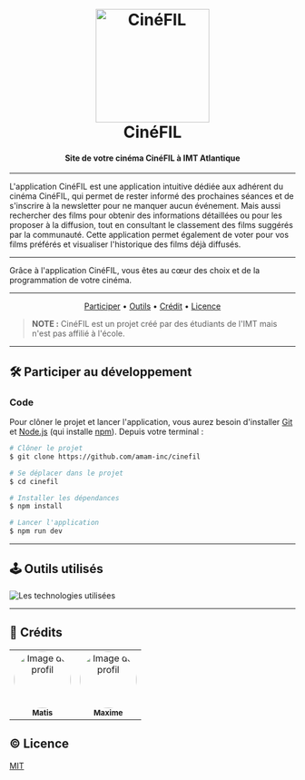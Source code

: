 <h1 align="center">
    <br>
    <a href="https://cinefil.vercel.app/">
        <img src="/public/logo-white.svg" alt="CinéFIL" width="200">
    </a>
    <br>
    CinéFIL
</h1>

<h4 align="center">Site de votre cinéma CinéFIL à IMT Atlantique</h4>

---

L'application CinéFIL est une application intuitive dédiée aux adhérent du cinéma CinéFIL, qui permet de rester informé des prochaines séances et de s'inscrire à la newsletter pour ne manquer aucun événement. Mais aussi rechercher des films pour obtenir des informations détaillées ou pour les proposer à la diffusion, tout en consultant le classement des films suggérés par la communauté. Cette application permet également de voter pour vos films préférés et visualiser l'historique des films déjà diffusés. 

---

Grâce à l'application CinéFIL, vous êtes au cœur des choix et de la programmation de votre cinéma.

---

<p align="center">
  <a href="#🛠️-participer-au-développement">Participer</a> •
  <a href="#🕹️-outils-utilisés">Outils</a> •
  <a href="#🤠-crédits">Crédit</a> •
  <a href="#©-licence">Licence</a>
</p>

> **NOTE :** CinéFIL est un projet créé par des étudiants de l'IMT mais n'est pas affilié à l'école.

---

## 🛠️ Participer au développement

### Code

Pour clôner le projet et lancer l'application, vous aurez besoin d'installer [Git](https://git-scm.com)
et [Node.js](https://nodejs.org/en/download/) (qui installe [npm](http://npmjs.com)). Depuis votre terminal :

```bash
# Clôner le projet
$ git clone https://github.com/amam-inc/cinefil

# Se déplacer dans le projet
$ cd cinefil

# Installer les dépendances
$ npm install

# Lancer l'application
$ npm run dev
```

---

## 🕹️ Outils utilisés

<img src="https://skillicons.dev/icons?i=react,tailwind,nextjs,vercel&theme=dark" alt="Les technologies utilisées" />

---

## 🤠 Crédits

<table>
    <tr>
        <td align="center">
            <a href="https://github.com/matisbyar">
                <img src="https://avatars.githubusercontent.com/u/86782053?v=4" width="100px;" alt="Image de profil" style="border-radius: 100%"/>
                <br />
                <sub><b>Matis</b></sub>
            </a>
        </td>
        <td align="center">
            <a href="https://github.com/maxbodin">
                <img src="https://avatars.githubusercontent.com/u/159888863?v=4" width="100px;" alt="Image de profil" style="border-radius: 100%"/>
                <br />
                <sub><b>Maxime</b></sub>
            </a>
        </td>
    </tr>
</table>

## © Licence

[MIT](LICENSE)